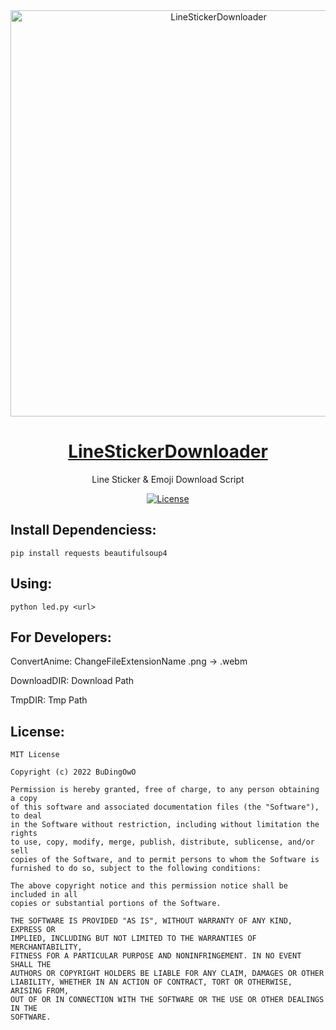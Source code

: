 <div align="center">

<a href="https://twitter.com/sawaratsuki1004" target="_blank" rel="noopener noreferrer">
<img src="https://cdn.jsdelivr.net/gh/CPuddingOwO/LineStickerDownloader@master/Python.png" alt="LineStickerDownloader" width="650px"></img>
</a>

<a href="https://github.com/CPuddingOwO/LineStickerDownloader/" target="_blank" rel="noopener noreferrer">
<h1>LineStickerDownloader</h1>
</a>
<p>Line Sticker & Emoji Download Script</p>

[![License](https://img.shields.io/github/license/CPuddingOwO/LineStickerDownloader)](https://github.com/CPuddingOwO/LineStickerDownloader/blob/master/LICENSE)

</div>

## Install Dependenciess:

```shell
pip install requests beautifulsoup4
```

## Using:

```shell
python led.py <url>
```

## For Developers:

ConvertAnime: ChangeFileExtensionName .png -> .webm

DownloadDIR: Download Path

TmpDIR: Tmp Path

## License: 
```
MIT License

Copyright (c) 2022 BuDingOwO

Permission is hereby granted, free of charge, to any person obtaining a copy
of this software and associated documentation files (the "Software"), to deal
in the Software without restriction, including without limitation the rights
to use, copy, modify, merge, publish, distribute, sublicense, and/or sell
copies of the Software, and to permit persons to whom the Software is
furnished to do so, subject to the following conditions:

The above copyright notice and this permission notice shall be included in all
copies or substantial portions of the Software.

THE SOFTWARE IS PROVIDED "AS IS", WITHOUT WARRANTY OF ANY KIND, EXPRESS OR
IMPLIED, INCLUDING BUT NOT LIMITED TO THE WARRANTIES OF MERCHANTABILITY,
FITNESS FOR A PARTICULAR PURPOSE AND NONINFRINGEMENT. IN NO EVENT SHALL THE
AUTHORS OR COPYRIGHT HOLDERS BE LIABLE FOR ANY CLAIM, DAMAGES OR OTHER
LIABILITY, WHETHER IN AN ACTION OF CONTRACT, TORT OR OTHERWISE, ARISING FROM,
OUT OF OR IN CONNECTION WITH THE SOFTWARE OR THE USE OR OTHER DEALINGS IN THE
SOFTWARE.
```